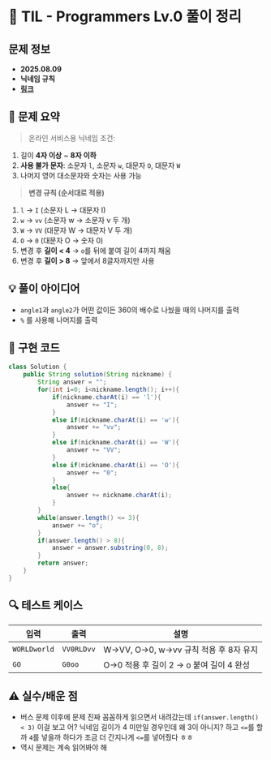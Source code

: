 # 📌 TIL - Programmers Lv.0 풀이 정리

## 문제 정보
- **2025.08.09**
- **닉네임 규칙**
- **[링크](https://school.programmers.co.kr/learn/courses/30/lessons/340200)**

## 📝 문제 요약
> 온라인 서비스용 닉네임 조건:
  1. 길이 **4자 이상** ~ **8자 이하**
  2. **사용 불가 문자**: 소문자 `l`, 소문자 `w`, 대문자 `O`, 대문자 `W`
  3. 나머지 영어 대소문자와 숫자는 사용 가능

> **변경 규칙 (순서대로 적용)**  
  1. `l` → `I` (소문자 L → 대문자 I)  
  2. `w` → `vv` (소문자 w → 소문자 v 두 개)  
  3. `W` → `VV` (대문자 W → 대문자 V 두 개)  
  4. `O` → `0` (대문자 O → 숫자 0)  
  5. 변경 후 **길이 < 4** → `o`를 뒤에 붙여 길이 4까지 채움  
  6. 변경 후 **길이 > 8** → 앞에서 8글자까지만 사용  

## 💡 풀이 아이디어
- `angle1`과 `angle2`가 어떤 값이든 360의 배수로 나눴을 때의 나머지를 출력
- `%` 를 사용해 나머지를 출력

## 🧩 구현 코드
```java
class Solution {
    public String solution(String nickname) {
        String answer = "";
        for(int i=0; i<nickname.length(); i++){
            if(nickname.charAt(i) == 'l'){
                answer += "I";
            }
            else if(nickname.charAt(i) == 'w'){
                answer += "vv";
            }
            else if(nickname.charAt(i) == 'W'){
                answer += "VV";
            }
            else if(nickname.charAt(i) == 'O'){
                answer += "0";
            }
            else{
                answer += nickname.charAt(i);
            }
        }
        while(answer.length() <= 3){
            answer += "o";
        }
        if(answer.length() > 8){
            answer = answer.substring(0, 8);
        }
        return answer;
    }
}
```

## 🔍 테스트 케이스
| 입력            | 출력         | 설명                                       |
|-----------------|-------------|--------------------------------------------|
| `WORLDworld`    | `VV0RLDvv`  | W→VV, O→0, w→vv 규칙 적용 후 8자 유지      |
| `GO`            | `G0oo`      | O→0 적용 후 길이 2 → o 붙여 길이 4 완성    |

## ⚠️ 실수/배운 점
- 버스 문제 이후에 문제 진짜 꼼꼼하게 읽으면서 내려갔는데 `if(answer.length() < 3)` 이걸 보고 어? 닉네임 길이가 4 미만일 경우인데 왜 3이 아니지? 하고 `<=`를 할까 `4`를 넣을까 하다가 조금 더 간지나게 `<=`를 넣어줬다 ㅎㅎ
- 역시 문제는 계속 읽어봐야 해 